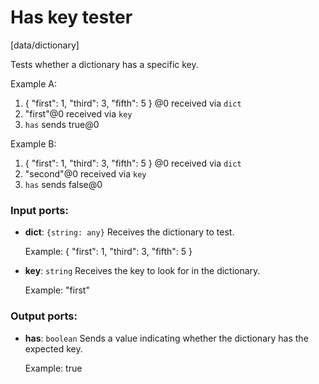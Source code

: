 # Has key tester

[data/dictionary]

Tests whether a dictionary has a specific key.

Example A:
1. { "first": 1, "third": 3, "fifth": 5 } @0 received via `dict`
2. "first"@0 received via `key`
3. `has` sends true@0

Example B:
1. { "first": 1, "third": 3, "fifth": 5 } @0 received via `dict`
2. "second"@0 received via `key`
3. `has` sends false@0

### Input ports:

* __dict__: `{string: any}`
    Receives the dictionary to test.
    
    Example:
    { "first": 1, "third": 3, "fifth": 5 }



* __key__: `string`
    Receives the key to look for in the dictionary.
    
    Example:
    "first"



### Output ports:

* __has__: `boolean`
    Sends a value indicating whether the dictionary has the expected key.
    
    Example:
    true
    



